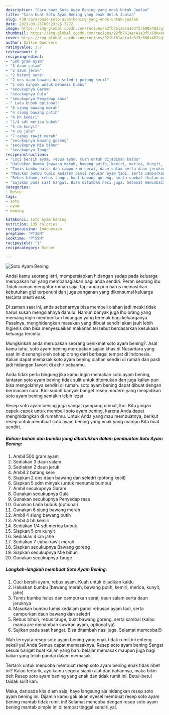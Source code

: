 ```yaml
---
description: "Cara buat Soto Ayam Bening yang enak Untuk Jualan"
title: "Cara buat Soto Ayam Bening yang enak Untuk Jualan"
slug: 439-cara-buat-soto-ayam-bening-yang-enak-untuk-jualan
date: 2021-03-25T00:23:26.327Z
image: https://img-global.cpcdn.com/recipes/92fb761aeca1e3f5/680x482cq70/soto-ayam-bening-foto-resep-utama.jpg
thumbnail: https://img-global.cpcdn.com/recipes/92fb761aeca1e3f5/680x482cq70/soto-ayam-bening-foto-resep-utama.jpg
cover: https://img-global.cpcdn.com/recipes/92fb761aeca1e3f5/680x482cq70/soto-ayam-bening-foto-resep-utama.jpg
author: Sallie Guerrero
ratingvalue: 3.7
reviewcount: 8
recipeingredient:
- "500 gram ayam"
- "3 daun salam"
- "2 daun jeruk"
- "2 batang sere"
- "2 ons daun bawang dan seledri potong kecil"
- "5 sdm minyak untuk menumis bumbu"
- "secukupnya Garam"
- "secukupnya Gula"
- "secukupnya Penyedap rasa"
- " Lada bubuk optional"
- "6 siung bawang merah"
- "4 siung bawang putih"
- "4 bh kemiri"
- "1/4 sdt merica bubuk"
- "5 cm kunyit"
- "4 cm jahe"
- "7 cabai rawit merah"
- "secukupnya Bawang goreng"
- "secukupnya Mie bihun"
- "secukupnya Tauge"
recipeinstructions:
- "Cuci bersih ayam, rebus ayam. Kuah untuk dijadikan kaldu"
- "Haluskan bumbu (bawang merah, bawang putih, kemiri, merica, kunyit, jahe)"
- "Tumis bumbu halus dan campurkan serai, daun salam serta daun jeruknya"
- "Masukan bumbu tumis kedalam panci rebusan ayam tadi, serta campurkan daun bawang dan seledri"
- "Rebus bihun, rebus tauge, buat bawang goreng, serta sambal (kalau mama are menambah suwiran ayam, optional ya)"
- "Sajikan pada saat hangat. Bisa ditambah nasi juga. Selamat memcoba😊"
categories:
- Resep
tags:
- soto
- ayam
- bening

katakunci: soto ayam bening 
nutrition: 135 calories
recipecuisine: Indonesian
preptime: "PT36M"
cooktime: "PT59M"
recipeyield: "1"
recipecategory: Dinner

---
```



![Soto Ayam Bening](https://img-global.cpcdn.com/recipes/92fb761aeca1e3f5/680x482cq70/soto-ayam-bening-foto-resep-utama.jpg)

Andai kamu seorang istri, mempersiapkan hidangan sedap pada keluarga merupakan hal yang membahagiakan bagi anda sendiri. Peran seorang ibu Tidak cuman mengatur rumah saja, tapi anda pun harus memastikan kebutuhan gizi terpenuhi dan juga panganan yang dikonsumsi keluarga tercinta mesti enak.

Di zaman  saat ini, anda sebenarnya bisa membeli olahan jadi meski tidak harus susah mengolahnya dahulu. Namun banyak juga lho orang yang memang ingin memberikan hidangan yang terenak bagi keluarganya. Pasalnya, menghidangkan masakan yang dibuat sendiri akan jauh lebih higienis dan bisa menyesuaikan makanan tersebut berdasarkan kesukaan keluarga tercinta. 



Mungkinkah anda merupakan seorang penikmat soto ayam bening?. Asal kamu tahu, soto ayam bening merupakan sajian khas di Nusantara yang saat ini disenangi oleh setiap orang dari berbagai tempat di Indonesia. Kalian dapat memasak soto ayam bening olahan sendiri di rumah dan pasti jadi hidangan favorit di akhir pekanmu.

Anda tidak perlu bingung jika kamu ingin memakan soto ayam bening, lantaran soto ayam bening tidak sulit untuk ditemukan dan juga kalian pun bisa mengolahnya sendiri di rumah. soto ayam bening dapat dibuat dengan bermacam cara. Kini sudah banyak banget resep modern yang menjadikan soto ayam bening semakin lebih lezat.

Resep soto ayam bening juga sangat gampang dibuat, lho. Kita jangan capek-capek untuk membeli soto ayam bening, karena Anda dapat menghidangkan di rumahmu. Untuk Anda yang mau membuatnya, berikut resep untuk membuat soto ayam bening yang enak yang mampu Kita buat sendiri.

<!--inarticleads1-->

##### Bahan-bahan dan bumbu yang dibutuhkan dalam pembuatan Soto Ayam Bening:

1. Ambil 500 gram ayam
1. Sediakan 3 daun salam
1. Sediakan 2 daun jeruk
1. Ambil 2 batang sere
1. Siapkan 2 ons daun bawang dan seledri (potong kecil)
1. Siapkan 5 sdm minyak (untuk menumis bumbu)
1. Ambil secukupnya Garam
1. Gunakan secukupnya Gula
1. Gunakan secukupnya Penyedap rasa
1. Gunakan  Lada bubuk (optional)
1. Gunakan 6 siung bawang merah
1. Ambil 4 siung bawang putih
1. Ambil 4 bh kemiri
1. Sediakan 1/4 sdt merica bubuk
1. Siapkan 5 cm kunyit
1. Sediakan 4 cm jahe
1. Sediakan 7 cabai rawit merah
1. Siapkan secukupnya Bawang goreng
1. Siapkan secukupnya Mie bihun
1. Gunakan secukupnya Tauge




<!--inarticleads2-->

##### Langkah-langkah membuat Soto Ayam Bening:

1. Cuci bersih ayam, rebus ayam. Kuah untuk dijadikan kaldu
1. Haluskan bumbu (bawang merah, bawang putih, kemiri, merica, kunyit, jahe)
1. Tumis bumbu halus dan campurkan serai, daun salam serta daun jeruknya
1. Masukan bumbu tumis kedalam panci rebusan ayam tadi, serta campurkan daun bawang dan seledri
1. Rebus bihun, rebus tauge, buat bawang goreng, serta sambal (kalau mama are menambah suwiran ayam, optional ya)
1. Sajikan pada saat hangat. Bisa ditambah nasi juga. Selamat memcoba😊




Wah ternyata resep soto ayam bening yang enak tidak rumit ini enteng sekali ya! Anda Semua dapat memasaknya. Resep soto ayam bening Sangat sesuai banget buat kalian yang baru belajar memasak maupun juga bagi kalian yang telah pandai dalam memasak.

Tertarik untuk mencoba membuat resep soto ayam bening enak tidak ribet ini? Kalau tertarik, ayo kamu segera siapin alat dan bahannya, maka bikin deh Resep soto ayam bening yang enak dan tidak rumit ini. Betul-betul taidak sulit kan. 

Maka, daripada kita diam saja, hayo langsung aja hidangkan resep soto ayam bening ini. Dijamin kamu gak akan nyesel membuat resep soto ayam bening mantab tidak rumit ini! Selamat mencoba dengan resep soto ayam bening mantab simple ini di tempat tinggal sendiri,ya!.


